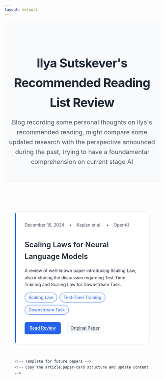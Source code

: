 ```yaml
---
layout: default
---
```


<!-- Custom CSS -->
<style>
/* Modern type scale and colors */
:root {
  --primary: #2563eb;
  --primary-dark: #1e40af;
  --text-main: #1f2937;
  --text-secondary: #4b5563;
  --bg-paper: #ffffff;
  --bg-subtle: #f8fafc;
  --border: #e5e7eb;
}

/* Base styles */
body {
  font-family: -apple-system, BlinkMacSystemFont, "Segoe UI", Roboto, Helvetica, Arial, sans-serif;
  color: var(--text-main);
  line-height: 1.6;
}

/* Container */
.container {
  max-width: 800px;
  margin: 0 auto;
  padding: 2rem;
}

/* Header section */
.site-header {
  text-align: center;
  margin-bottom: 4rem;
  padding: 3rem 0;
  background: var(--bg-subtle);
  border-bottom: 1px solid var(--border);
}

.site-title {
  font-size: 2.5rem;
  font-weight: 700;
  color: var(--text-main);
  margin-bottom: 1rem;
  letter-spacing: -0.025em;
}

.site-description {
  font-size: 1.25rem;
  color: var(--text-secondary);
  max-width: 600px;
  margin: 0 auto;
}

/* Paper cards */
.paper-list {
  display: grid;
  gap: 2rem;
}

.paper-card {
  background: var(--bg-paper);
  border: 1px solid var(--border);
  border-radius: 12px;
  padding: 2rem;
  transition: all 0.2s ease;
  position: relative;
  overflow: hidden;
}

.paper-card:hover {
  box-shadow: 0 4px 20px rgba(0, 0, 0, 0.1);
  transform: translateY(-2px);
}

.paper-card::before {
  content: '';
  position: absolute;
  left: 0;
  top: 0;
  height: 100%;
  width: 4px;
  background: var(--primary);
}

.paper-meta {
  display: flex;
  align-items: center;
  gap: 1rem;
  margin-bottom: 0.5rem;
  color: var(--text-secondary);
  font-size: 0.875rem;
}

.paper-title {
  font-size: 1.5rem;
  font-weight: 600;
  margin-bottom: 1rem;
  color: var(--text-main);
}

.paper-description {
  color: var(--text-secondary);
  margin-bottom: 1.5rem;
}

/* Tags */
.tag-list {
  display: flex;
  flex-wrap: wrap;
  gap: 0.5rem;
  margin-bottom: 1.5rem;
}

.tag {
  background: var(--bg-subtle);
  padding: 0.25rem 0.75rem;
  border-radius: 9999px;
  font-size: 0.875rem;
  color: var(--primary);
  border: 1px solid var(--primary);
}

/* Links */
.paper-links {
  display: flex;
  gap: 1rem;
}

.link-primary, .link-secondary {
  display: inline-flex;
  align-items: center;
  gap: 0.5rem;
  padding: 0.5rem 1rem;
  border-radius: 6px;
  font-weight: 500;
  transition: all 0.2s ease;
}

.link-primary {
  background: var(--primary);
  color: white;
}

.link-primary:hover {
  background: var(--primary-dark);
}

.link-secondary {
  background: var(--bg-subtle);
  color: var(--text-secondary);
}

.link-secondary:hover {
  background: var(--border);
}
</style>

<header class="site-header">
  <h1 class="site-title">Ilya Sutskever's Recommended Reading List Review</h1>
  <p class="site-description">Blog recording some personal thoughts on Ilya's recommended reading, might compare some updated research with the perspective announced during the past, trying to have a foundamental comprehension on current stage AI</p>
</header>

<div class="container">
  <div class="paper-list">
    <article class="paper-card">
      <div class="paper-meta">
        <span>December 16, 2024</span>
        <span>•</span>
        <span>Kaplan et al.</span>
        <span>•</span>
        <span>OpenAI</span>
      </div>
      <h2 class="paper-title">Scaling Laws for Neural Language Models</h2>
      <p class="Summary">
        A review of well-known paper introducing Scaling Law, also including the discussion regarding Test-Time Training and Scaling Law for Downstream Task. 
      </p>
      <div class="tag-list">
        <span class="tag">Scaling Law</span>
        <span class="tag">Test-Time Training</span>
        <span class="tag">Downstream Task</span>
      </div>
      <div class="paper-links">
        <a href="posts/scaling-laws.html" class="link-primary">
          Read Review
        </a>
        <a href="https://arxiv.org/abs/2001.08361" class="link-secondary" target="_blank" rel="noopener">
          Original Paper
        </a>
      </div>
    </article>

    <!-- Template for future papers -->
    <!-- Copy the article.paper-card structure and update content -->
  </div>
</div>
